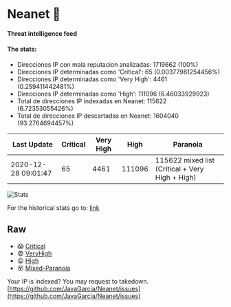 # Neanet :hocho:
#### Threat intelligence feed
#### The stats:

- Direcciones IP con mala reputacion analizadas: 1719662 (100%)
- Direcciones IP determinadas como 'Critical':  65 (0.00377981254456%)
- Direcciones IP determinadas como 'Very High':  4461 (0.259411442481%)
- Direcciones IP determinadas como 'High':  111096 (6.46033929923)
- Total de direcciones IP indexadas en Neanet:  115622 (6.72353055426%)
- Total de direcciones IP descartadas en Neanet:  1604040 (93.2764694457%)

| Last Update | Critical | Very High | High | Paranoia |
| --- | --- | --- | --- | --- |
| 2020-12-28 09:01:47 | 65 | 4461 | 111096 | 115622 mixed list (Critical + Very High + High)|

![Stats](https://docs.google.com/spreadsheets/d/e/2PACX-1vSnaNMIXVabIpDJjufMlzH7poXnshF3mgd8Is1g9ytUEzVsP5my4Trn8f-xkoLLQ38xpL3HtmUexLo6/pubchart?oid=501124687&format=image)

For the historical stats go to: [link](/stats.csv)
## Raw
- :scream: [Critical](https://raw.githubusercontent.com/JavaGarcia/Neanet/master/blacklists/neanet_critical.txt)
- :fearful: [VeryHigh](https://raw.githubusercontent.com/JavaGarcia/Neanet/master/blacklists/neanet_veryHigh.txtt)
- :frowning: [High](https://raw.githubusercontent.com/JavaGarcia/Neanet/master/blacklists/neanet_high.txt)
- :dizzy_face: [Mixed-Paranoia](https://raw.githubusercontent.com/JavaGarcia/Neanet/master/blacklists/neanet_all.txt)


Your IP is indexed? You may request to takedown. [https://github.com/JavaGarcia/Neanet/issues](https://github.com/JavaGarcia/Neanet/issues)

























































































































































































































































































































































































































































































































































































































































































































































































































































































































































































































































































































































































































































































































































































































































































































































































































































































































































































































































































































































































































































































































































































































































































































































































































































































































































































































































































































































































































































































































































































































































































































































































































